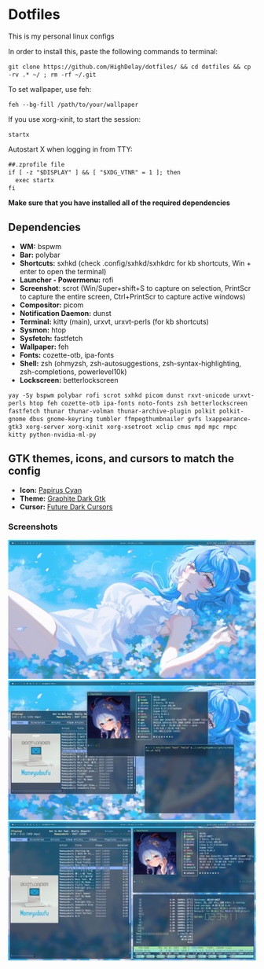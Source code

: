 # Dotfiles
This is my personal linux configs

In order to install this, paste the following commands to terminal: 
```
git clone https://github.com/HighDelay/dotfiles/ && cd dotfiles && cp -rv .* ~/ ; rm -rf ~/.git
```
To set wallpaper, use feh: 
```
feh --bg-fill /path/to/your/wallpaper
```
If you use xorg-xinit, to start the session:
```
startx
```
Autostart X when logging in from TTY:
```
##.zprofile file
if [ -z "$DISPLAY" ] && [ "$XDG_VTNR" = 1 ]; then
  exec startx
fi
```

**Make sure that you have installed all of the required dependencies**

## Dependencies

* **WM:** bspwm
* **Bar:** polybar
* **Shortcuts:** sxhkd (check .config/sxhkd/sxhkdrc for kb shortcuts, Win + enter to open the terminal)
* **Launcher - Powermenu:** rofi
* **Screenshot**: scrot (Win/Super+shift+S to capture on selection, PrintScr to capture the entire screen, Ctrl+PrintScr to capture active windows)
* **Compositor:** picom
* **Notification Daemon:** dunst
* **Terminal:** kitty (main), urxvt, urxvt-perls (for kb shortcuts)
* **Sysmon:** htop
* **Sysfetch:** fastfetch
* **Wallpaper:** feh
* **Fonts:** cozette-otb, ipa-fonts
* **Shell:** zsh (ohmyzsh, zsh-autosuggestions, zsh-syntax-highlighting, zsh-completions, powerlevel10k)
* **Lockscreen:** betterlockscreen

```
yay -Sy bspwm polybar rofi scrot sxhkd picom dunst rxvt-unicode urxvt-perls htop feh cozette-otb ipa-fonts noto-fonts zsh betterlockscreen fastfetch thunar thunar-volman thunar-archive-plugin polkit polkit-gnome dbus gnome-keyring tumbler ffmpegthumbnailer gvfs lxappearance-gtk3 xorg-server xorg-xinit xorg-xsetroot xclip cmus mpd mpc rmpc kitty python-nvidia-ml-py
```

## GTK themes, icons, and cursors to match the config
* **Icon:** [Papirus Cyan](https://www.pling.com/p/1166289/)
* **Theme:** [Graphite Dark Gtk](https://www.gnome-look.org/p/1598493)
* **Cursor:** [Future Dark Cursors](https://www.gnome-look.org/p/1457884)

### Screenshots
![1](/screenshots/1.png)
![2](/screenshots/2.png)
![3](/screenshots/3.png)
